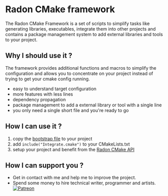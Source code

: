 # Radon CMake framework
The Radon CMake Framework is a set of scripts to simplify tasks like generating libraries, executables, integrate them into other projects and contains a package management system to add external libraries and tools to your project.

## Why I should use it ?
The framework provides additional functions and macros to simplify the configuration and allows you to concentrate on your project instead of trying to get your cmake config running.
* easy to understand target configuration
* more features with less lines
* dependency propagation
* package management to add a external library or tool with a single line
* you only need a single short file and you're ready to go

## How I can use it ?
1. copy the [bootstrap file](https://github.com/Codefeed-Org/RadonCMakeFramework/blob/master/extern/Integrate.cmake) to your project
2. add `include("Integrate.cmake")` to your CMakeLists.txt
3. setup your project and benefit from the [Radon CMake API](https://codefeed-org.github.io/RadonCMakeFramework/)

## How I can support you ?
* Get in contact with me and help me to improve the project.
* Spend some money to hire technical writer, programmer and artists.
<br>[![Patreon](https://cloud.githubusercontent.com/assets/8225057/5990484/70413560-a9ab-11e4-8942-1a63607c0b00.png)](http://www.patreon.com/codefeed)
